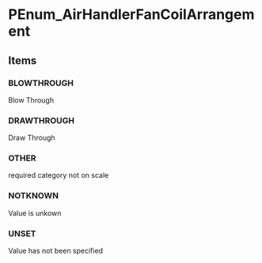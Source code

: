 # PEnum_AirHandlerFanCoilArrangement


<!-- end of short definition -->
## Items

### BLOWTHROUGH
Blow Through

### DRAWTHROUGH
Draw Through

### OTHER
required category not on scale

### NOTKNOWN
Value is unkown

### UNSET
Value has not been specified

